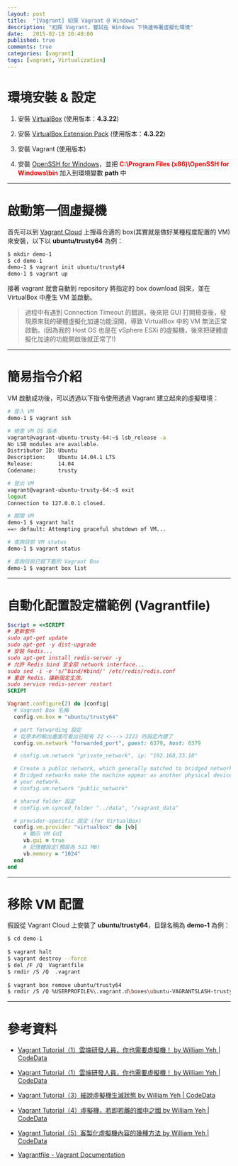 ```yaml
---
layout: post
title:  "[Vagrant] 初探 Vagrant @ Windows"
description: "初探 Vagrant，嘗試在 Windows 下快速佈署虛擬化環境"
date:   2015-02-18 20:40:00
published: true
comments: true
categories: [vagrant]
tags: [vagrant, Virtualization]
---
```



環境安裝 & 設定
===============

1. 安裝 [VirtualBox](https://www.virtualbox.org/wiki/Downloads) (使用版本：**4.3.22**)

2. 安裝 [VirtualBox Extension Pack](https://www.virtualbox.org/wiki/Downloads) (使用版本：**4.3.22**)

3. 安裝 Vagrant (使用版本)

4. 安裝 [OpenSSH for Windows](http://www.codedata.com.tw/social-coding/vagrant-tutorial-2-playing-vm-with-vagrant/)，並把 <font color='red'>**C:\Program Files (x86)\OpenSSH for Windows\bin**</font> 加入到環境變數 **path** 中

-----------------------------------

啟動第一個虛擬機
================

首先可以到 [Vagrant Cloud](https://vagrantcloud.com/) 上搜尋合適的 box(其實就是做好某種程度配置的 VM) 來安裝，以下以 **ubuntu/trusty64** 為例：

``` bash
$ mkdir demo-1
$ cd demo-1
demo-1 $ vagrant init ubuntu/trusty64
demo-1 $ vagrant up
```

接著 vagrant 就會自動到 repository 將指定的 box download 回來，並在 VirtualBox 中產生 VM 並啟動。

> 過程中有遇到 Connection Timeout 的錯誤，後來把 GUI 打開檢查後，發現原來我的硬體虛擬化加速功能沒開，導致 VirtualBox 中的 VM 無法正常啟動。(因為我的 Host OS 也是在 vSphere ESXi 的虛擬機，後來把硬體虛擬化加速的功能開啟後就正常了!)

-----------------------------------

簡易指令介紹
============

VM 啟動成功後，可以透過以下指令使用透過 Vagrant 建立起來的虛擬環境：

``` bash
# 登入 VM 
demo-1 $ vagrant ssh

# 檢查 VM OS 版本
vagrant@vagrant-ubuntu-trusty-64:~$ lsb_release -a
No LSB modules are available.
Distributor ID: Ubuntu
Description:    Ubuntu 14.04.1 LTS
Release:        14.04
Codename:       trusty

# 登出 VM
vagrant@vagrant-ubuntu-trusty-64:~$ exit
logout
Connection to 127.0.0.1 closed.

# 關閉 VM
demo-1 $ vagrant halt
==> default: Attempting graceful shutdown of VM...

# 查詢目前 VM status
demo-1 $ vagrant status

# 查詢目前已經下載的 Vagrant Box
demo-1 $ vagrant box list
```

-----------------------------------

自動化配置設定檔範例 (Vagrantfile)
==================================

``` ruby
$script = <<SCRIPT
# 更新套件
sudo apt-get update
sudo apt-get -y dist-upgrade
# 安裝 Redis...
sudo apt-get install redis-server -y
# 允許 Redis bind 至全部 network interface...
sudo sed -i -e 's/^bind/#bind/' /etc/redis/redis.conf
# 重啟 Redis，讓新設定生效。
sudo service redis-server restart
SCRIPT

Vagrant.configure(2) do |config|
  # Vagrant Box 名稱
  config.vm.box = "ubuntu/trusty64"

  # port forwarding 設定
  # 從原本的輸出畫面可看出已經有 22 <---> 2222 的設定內建了
  config.vm.network "forwarded_port", guest: 6379, host: 6379

  # config.vm.network "private_network", ip: "192.168.33.10"

  # Create a public network, which generally matched to bridged network.
  # Bridged networks make the machine appear as another physical device on
  # your network.
  # config.vm.network "public_network"

  # shared folder 設定
  # config.vm.synced_folder "../data", "/vagrant_data"

  # provider-specific 設定 (for VirtualBox)
  config.vm.provider "virtualbox" do |vb|
     # 顯示 VM GUI
     vb.gui = true
	 # 記憶體設定(預設為 512 MB)
	 vb.memory = "1024"
  end
end
```

-----------------------------------

移除 VM 配置
============

假設從 Vagrant Cloud 上安裝了 **ubuntu/trusty64**，目錄名稱為 **demo-1** 為例：

``` bash
$ cd demo-1
 
$ vagrant halt
$ vagrant destroy --force
$ del /F /Q  Vagrantfile
$ rmdir /S /Q  .vagrant
 
$ vagrant box remove ubuntu/trusty64
$ rmdir /S /Q %USERPROFILE%\.vagrant.d\boxes\ubuntu-VAGRANTSLASH-trusty64
```

-----------------------------------

參考資料
========

- [Vagrant Tutorial（1）雲端研發人員，你也需要虛擬機！ by William Yeh | CodeData](http://www.codedata.com.tw/social-coding/vagrant-tutorial-1-developer-and-vm/)

- [Vagrant Tutorial（1）雲端研發人員，你也需要虛擬機！ by William Yeh | CodeData](http://www.codedata.com.tw/social-coding/vagrant-tutorial-2-playing-vm-with-vagrant/)

- [Vagrant Tutorial（3）細說虛擬機生滅狀態 by William Yeh | CodeData](http://www.codedata.com.tw/social-coding/vagrant-tutorial-3-vm-lifecycle/)

- [Vagrant Tutorial（4）虛擬機，若即若離的國中之國 by William Yeh | CodeData](http://www.codedata.com.tw/social-coding/vagrant-tutorial-4-guest-host-communication/)

- [Vagrant Tutorial（5）客製化虛擬機內容的幾種方法 by William Yeh | CodeData](http://www.codedata.com.tw/social-coding/vagrant-tutorial-5-vm-customization/)

- [Vagrantfile - Vagrant Documentation](http://docs.vagrantup.com/v2/vagrantfile/)